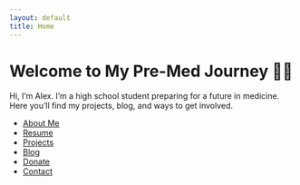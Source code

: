 ```yaml
---
layout: default
title: Home
---
```


# Welcome to My Pre-Med Journey 👩‍⚕️

Hi, I’m Alex. I’m a high school student preparing for a future in medicine. Here you’ll find my projects, blog, and ways to get involved.

<nav>
  <ul>
    <li><a href="/about.html">About Me</a></li>
    <li><a href="/resume.html">Resume</a></li>
    <li><a href="/projects.html">Projects</a></li>
    <li><a href="/blog.html">Blog</a></li>
    <li><a href="/donate.html">Donate</a></li>
    <li><a href="/contact.html">Contact</a></li>
  </ul>
</nav>
